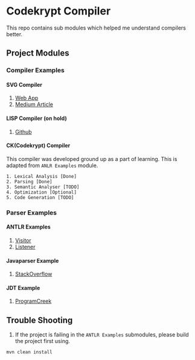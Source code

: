 # Codekrypt Compiler
This repo contains sub modules which helped me understand compilers better.

## Project Modules

### Compiler Examples

#### SVG Compiler
1. [Web App](https://kosamari.github.io/sbn/)
2. [Medium Article](https://medium.com/@kosamari/how-to-be-a-compiler-make-a-compiler-with-javascript-4a8a13d473b4)

#### LISP Compiler (on hold)
1. [Github](https://github.com/jamiebuilds/the-super-tiny-compiler/blob/master/the-super-tiny-compiler.js)

#### CK(Codekrypt) Compiler
This compiler was developed ground up as a part of learning. This is adapted from `ANLR Examples` module.
```text
1. Lexical Analysis [Done]
2. Parsing [Done]
3. Semantic Analyser [TODO]
4. Optimization [Optional]
5. Code Generation [TODO]
```

### Parser Examples

#### ANTLR Examples
1. [Visitor](https://www.javahelps.com/2019/04/antlr-hello-world-arithmetic-expression.html)
2. [Listener](https://shalithasuranga.medium.com/build-your-own-programming-language-with-antlr-5201955537a5)

#### Javaparser Example
1. [StackOverflow](https://stackoverflow.com/questions/58611706/javaparser-parsing-and-generating-java-code)

#### JDT Example
1. [ProgramCreek](https://www.programcreek.com/2011/01/best-java-development-tooling-jdt-and-astparser-tutorials/)


## Trouble Shooting
1. If the project is failing in the `ANTLR Examples` submodules, please build the project first using. 
```shell script
mvn clean install
```
